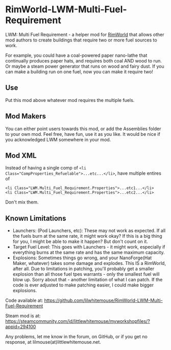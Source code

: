 # RimWorld-LWM-Multi-Fuel-Requirement
LWM: Multi Fuel Requirement - a helper mod for [RimWorld](https://rimworldgame.com/) that allows other mod authors to create buildings that require two or more fuel sources to work.

For example, you could have a coal-powered paper nano-lathe that continually produces paper hats, and requires both coal AND wood to run.  Or maybe a steam power generator that runs on wood and fairy dust.  If you can make a building run on one fuel, now you can make it require two!

## Use
Put this mod above whatever mod requires the multiple fuels.

## Mod Makers
You can either point users towards this mod, or add the Assemblies folder to your own mod.  Feel free, have fun, use it as you like.  It would be nice if you acknowledged LWM somewhere in your mod.

## Mod XML
Instead of having a single comp of ```<li Class="CompProperties_Refuelable">...etc...</li>```, have multiple entires of 
```
<li Class="LWM.Multi_Fuel_Requirement.Properties">...etc1...</li>
<li Class="LWM.Multi_Fuel_Requirement.Properties">...etc2...</li>
```
Don't mix them.

## Known Limitations
 * Launchers:  (Pod Launchers, etc):  These may not work as expected.  If all the fuels burn at the same rate, it might work okay?  If this is a big thing for you, I might be able to make it happen?  But don't count on it.
 * Target Fuel Level: This goes with Launchers - it might work, especially if everything burns at the same rate and has the same maximum capacity.
 * Explosions:  Sometimes things go wrong, and your NanoForge(Hat Maker, whatever) takes some damage and explodes.  This IS a RimWorld, after all.  Due to limitations in patching, you'll probably get a smaller explosion than all those fuel tpes warrants - only the smallest fuel will blow up.  Sorry about that - another limitation of what I can patch.  If the code is ever adjusted to make patching easier, I could make bigger explosions.

Code available at: https://github.com/lilwhitemouse/RimWorld-LWM-Multi-Fuel-Requirement

Steam mod is at: https://steamcommunity.com/id/littlewhitemouse/myworkshopfiles/?appid=294100

Any problems, let me know in the forum, on GitHub, or if you get no response, at lilmouse(at)littlewhitemouse.net.

